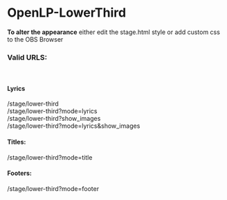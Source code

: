 # OpenLP-LowerThird

<b>To alter the appearance</b> either edit the stage.html style or add custom css to the OBS Browser

<h3>Valid URLS:</h3></br>
<h4>Lyrics</h4>
/stage/lower-third</br>
/stage/lower-third?mode=lyrics</br>
/stage/lower-third?show_images</br>
/stage/lower-third?mode=lyrics&show_images</br>

<h4>Titles:</h4>
/stage/lower-third?mode=title

<h4>Footers:</h4>
/stage/lower-third?mode=footer


